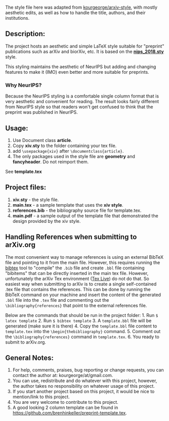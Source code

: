 The style file here was adapted from [kourgeorge/arxiv-style](https://github.com/kourgeorge/arxiv-style), with mostly aesthetic edits, as well as
how to handle the title, authors, and their institutions.

## Description:

The project hosts an aesthetic and simple LaTeX style suitable for "preprint" publications such as arXiv and biorXiv, etc.
It is based on the [**nips_2018.sty**](https://media.nips.cc/Conferences/NIPS2018/Styles/nips_2018.sty) style.

This styling maintains the aesthetic of NeurIPS but adding and changing features to make it (IMO) even better and more suitable for preprints.

### Why NeurIPS?

Because the NeurIPS styling is a comfortable single column format that is very aesthetic and convenient for reading.
The result looks fairly different from NeurIPS style so that readers won't get confused to think that the preprint was published in NeurIPS. 

## Usage:

1.  Use Document class **article**.
2.  Copy **xiv.sty** to the folder containing your tex file.
3.  add `\usepackage{xiv}` after `\documentclass{article}`.
4.  The only packages used in the style file are **geometry** and **fancyheader**. Do not reimport them.

See **template.tex**

## Project files:

1.  **xiv.sty** - the style file.
2.  **main.tex** - a sample template that uses the **xiv style**.
3.  **references.bib** - the bibliography source file for template.tex.
4.  **main.pdf** - a sample output of the template file that demonstrated the design provided by the xiv style.

## Handling References when submitting to arXiv.org

The most convenient way to manage references is using an external BibTeX file and pointing to it from the main file.
However, this requires running the [bibtex](http://www.bibtex.org/) tool to "compile" the `.bib` file and create `.bbl` file containing "bibitems" that can be directly inserted in the main tex file.
However, unfortunately the arXiv Tex environment ([Tex Live](https://www.tug.org/texlive/)) do not do that.
So easiest way when submitting to arXiv is to create a single self-contained .tex file that contains the references.
This can be done by running the BibTeX command on your machine and insert the content of the generated `.bbl` file into the `.tex` file and commenting out the `\bibliography{references}` that point to the external references file.

Below are the commands that should be run in the project folder:
1\. Run `$ latex template`
2\. Run `$ bibtex template`
3\. A `template.bbl` file will be generated (make sure it is there)
4\. Copy the `template.bbl` file content to `template.tex` into the `\begin{thebibliography}` command.
5\. Comment out the `\bibliography{references}` command in `template.tex`.
6\. You ready to submit to arXiv.org.

## General Notes:

1.  For help, comments, praises, bug reporting or change requests, you can contact the author at: kourgeorge/at/gmail.com.
2.  You can use, redistribute and do whatever with this project, however, the author takes no responsibility on whatever usage of this project.
3.  If you start another project based on this project, it would be nice to mention/link to this project.
4.  You are very welcome to contribute to this project.
5.  A good looking 2 column template can be found in <https://github.com/brenhinkeller/preprint-template.tex>.
